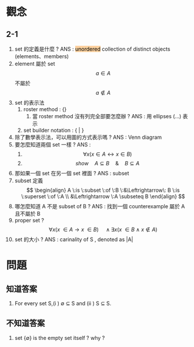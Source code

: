 # 觀念
## 2-1
1. set 的定義是什麼 ? ANS : <mark style="background: #FFB86CA6;">unordered</mark> collection of distinct objects (elements、members)
2. element 屬於 set $$a \in A$$ 不屬於 $$ a \not\in A$$
3. set 的表示法
	1. roster method : {}
		1. 當 roster method 沒有列完全部要怎麼辦 ? ANS : 用 ellipses (...) 表示
	2. set builder notation : { | }
4. 除了數學表示法，可以用圖的方式表示嗎 ? ANS : Venn diagram
5. 要怎麼知道兩個 set 一樣 ? ANS : 
	1. $$ \forall x(x \in A \leftrightarrow x \in B)$$
	2. $$show \quad A \subseteq B \quad\&\quad B \subseteq A$$
6. 那如果一個 set 在另一個 set 裡面 ? ANS : subset
7. subset 定義 
$$
\begin{align}
A \:is \:subset \:of \:B \:&\Leftrightarrow\: B \:is \:superset \:of \:A \\
&\Leftrightarrow \:A \subseteq B
\end{align}
$$
8. 哪怎麼知道 A 不是 subset of B ? ANS : 找到一個 counterexample 屬於 A 且不屬於 B
9. proper set ? $$\forall x(x \:\in A \rightarrow x \:\in B) \quad\wedge \exists x(x \:\in B \:\wedge\: x \not\in A)$$
10. set 的大小 ? ANS : carinality of S , denoted as |A|
# 問題
## 知道答案
1. For every set S,(i ) ∅ ⊆ S and (ii ) S ⊆ S.
## 不知道答案
1. set {∅} is the empty set itself ? why ?